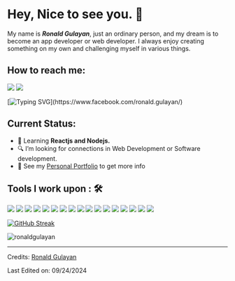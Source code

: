 
# Hey, Nice to see you. 👋

My name is ***Ronald Gulayan***, just an ordinary person, and my dream is to become an app developer or web developer. I always enjoy creating something on my own and challenging myself in various things.

## How to reach me: 
[![](https://img.shields.io/badge/Gmail-ronaldgulayan00@gmail.com-red)](mailto:ronaldgulayan00@gmail.com)
[![](https://img.shields.io/badge/Facebook-RonaldGulayan-blue)](https://www.facebook.com/ronald.gulayan)

[![Typing SVG](https://readme-typing-svg.herokuapp.com?font=Fira+Code&pause=1000&color=2BF709&background=000000D2&center=true&vCenter=true&width=435&lines=I'm+Ronald+Gulayan%2C+20+years+old.;Future+Software+dev+or+Web+dev.;I+love+coding+and+playing+ol+games.)](https://www.facebook.com/ronald.gulayan/)

## Current Status:

- 💼 Learning **Reactjs and Nodejs.**
- 🔍 I’m looking for connections in Web Development or Software development.
- 👀 See my [Personal Portfolio](https://ronaldgulayan.github.io/portfolio/) to get more info

## Tools I work upon : 🛠
<img src="https://img.shields.io/badge/html5-%23E34F26.svg?style=for-the-badge&logo=html5&logoColor=white"> <img src="https://img.shields.io/badge/css3%20-%2314354C.svg?&style=for-the-badge&logo=css3&logoColor=white"> <img src="https://img.shields.io/badge/javascript%20-%23323330.svg?&style=for-the-badge&logo=javascript&logoColor=%23F7DF1E"> <img src="https://img.shields.io/badge/PHP%20-%23777BB4.svg?&style=for-the-badge&logo=php&logoColor=white"> <img src="https://img.shields.io/badge/react-%2320232a.svg?style=for-the-badge&logo=react&logoColor=%2361DAFB"> <img src="https://img.shields.io/badge/github-181717.svg?&style=for-the-badge&logo=github&logoColor=white"> <img src="https://img.shields.io/badge/node.js%20-%23008CC1.svg?&style=for-the-badge&logo=node.js&logoColor=white"> <img src="https://img.shields.io/badge/git%20-%23F05032.svg?&style=for-the-badge&logo=git&logoColor=white"/> <img src="http://img.shields.io/badge/-VS%20Code-000000?style=for-the-badge&logo=Visual-studio-code&logoColor=blue"> <img src="https://img.shields.io/badge/Canva-%2300C4CC.svg?style=for-the-badge&logo=Canva&logoColor=white"> <img src="https://img.shields.io/badge/figma-%23F24E1E.svg?style=for-the-badge&logo=figma&logoColor=white"> <img src="https://img.shields.io/badge/Eclipse-FE7A16.svg?style=for-the-badge&logo=Eclipse&logoColor=white"> <img src="https://img.shields.io/badge/.NET-512BD4.svg?style=for-the-badge&logo=.NET&logoColor=white"> <img src="https://img.shields.io/badge/python-3776AB.svg?style=for-the-badge&logo=python&logoColor=white"> <img src="https://img.shields.io/badge/csharp-239120.svg?style=for-the-badge&logo=csharp&logoColor=white"> <img src="https://img.shields.io/badge/mysql-239120.svg?style=for-the-badge&logo=mysql&logoColor=white">
<img src="https://img.shields.io/badge/mysql-239120.svg?style=for-the-badge&logo=flutter&logoColor=white">

[![GitHub Streak](https://github-readme-streak-stats.herokuapp.com?user=ronaldgulayan&theme=dracula)](https://git.io/streak-stats)
<p><img align="center" src="https://github-readme-stats.vercel.app/api/top-langs?username=ronaldgulayan&show_icons=true&locale=en&layout=compact&theme=dracula" alt="ronaldgulayan" /></p>

-----
Credits: [Ronald Gulayan](https://www.facebook.com/ronald.gulayan)

Last Edited on: 09/24/2024
